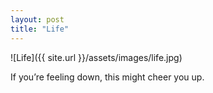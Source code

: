 ```yaml
---
layout: post
title: "Life"
---
```

![Life]({{ site.url }}/assets/images/life.jpg)

If you’re feeling down, this might cheer you up.

